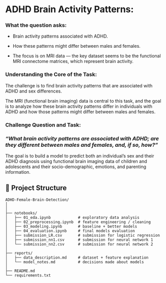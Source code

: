 # ADHD Brain Activity Patterns:


### What the question asks:

- Brain activity patterns associated with ADHD.

- How these patterns might differ between males and females.

- The focus is on MRI data — the key dataset seems to be the functional MRI connectome matrices, which represent brain activity.



### Understanding the Core of the Task:

The challenge is to find brain activity patterns that are associated with ADHD and sex differences. 

The MRI (functional brain imaging) data is central to this task, and the goal is to analyze how these brain activity patterns differ in individuals with ADHD and how those patterns might differ between males and females.


### Challenge Question and Task:

### *“What brain activity patterns are associated with ADHD; are they different between males and females, and, if so, how?”*

The goal is to build a model to predict both an individual’s sex and their ADHD diagnosis using functional brain imaging data of children and adolescents and their socio-demographic, emotions, and parenting information.



## 📁 Project Structure

```
ADHD-Female-Brain-Detection/
│
│
├── notebooks/
│   ├── 01_eda.ipynb            # exploratory data analysis
│   ├── 02_preprocessing.ipynb  # feature engineering / cleaning
│   ├── 03_modeling.ipynb       # baseline + better models
│   ├── 04_evaluation.ipynb     # final models evaluation
│   ├── submission_LR.csv       # submission for logistic regression
│   ├── submission_nn1.csv      # submission for neural network 1
│   └── submission_nn2.csv      # submission for neural network 2
│
├── reports/
│   ├── data_description.md     # dataset + feature explanation
│   └── model_notes.md          # decisions made about models
│
├── README.md
└── requirements.txt
```
